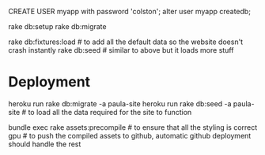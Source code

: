 

CREATE USER myapp with password 'colston';
alter user myapp createdb;

rake db:setup
rake db:migrate

rake db:fixtures:load # to add all the default data so the website doesn't crash instantly
rake db:seed # similar to above but it loads more stuff


# Deployment

heroku run rake db:migrate -a paula-site
heroku run rake db:seed -a paula-site # to load all the data required for the site to function

bundle exec rake assets:precompile # to ensure that all the styling is correct
gpu # to push the compiled assets to github, automatic github deployment should handle the rest
